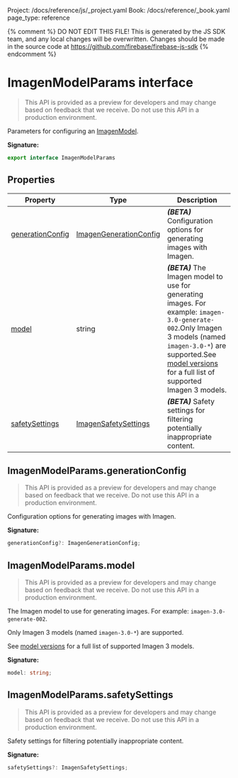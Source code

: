 Project: /docs/reference/js/_project.yaml
Book: /docs/reference/_book.yaml
page_type: reference

{% comment %}
DO NOT EDIT THIS FILE!
This is generated by the JS SDK team, and any local changes will be
overwritten. Changes should be made in the source code at
https://github.com/firebase/firebase-js-sdk
{% endcomment %}

# ImagenModelParams interface
> This API is provided as a preview for developers and may change based on feedback that we receive. Do not use this API in a production environment.
> 

Parameters for configuring an [ImagenModel](./vertexai.imagenmodel.md#imagenmodel_class)<!-- -->.

<b>Signature:</b>

```typescript
export interface ImagenModelParams 
```

## Properties

|  Property | Type | Description |
|  --- | --- | --- |
|  [generationConfig](./vertexai.imagenmodelparams.md#imagenmodelparamsgenerationconfig) | [ImagenGenerationConfig](./vertexai.imagengenerationconfig.md#imagengenerationconfig_interface) | <b><i>(BETA)</i></b> Configuration options for generating images with Imagen. |
|  [model](./vertexai.imagenmodelparams.md#imagenmodelparamsmodel) | string | <b><i>(BETA)</i></b> The Imagen model to use for generating images. For example: <code>imagen-3.0-generate-002</code>.<!-- -->Only Imagen 3 models (named <code>imagen-3.0-*</code>) are supported.<!-- -->See [model versions](https://cloud.google.com/vertex-ai/generative-ai/docs/image/model-versioning) for a full list of supported Imagen 3 models. |
|  [safetySettings](./vertexai.imagenmodelparams.md#imagenmodelparamssafetysettings) | [ImagenSafetySettings](./vertexai.imagensafetysettings.md#imagensafetysettings_interface) | <b><i>(BETA)</i></b> Safety settings for filtering potentially inappropriate content. |

## ImagenModelParams.generationConfig

> This API is provided as a preview for developers and may change based on feedback that we receive. Do not use this API in a production environment.
> 

Configuration options for generating images with Imagen.

<b>Signature:</b>

```typescript
generationConfig?: ImagenGenerationConfig;
```

## ImagenModelParams.model

> This API is provided as a preview for developers and may change based on feedback that we receive. Do not use this API in a production environment.
> 

The Imagen model to use for generating images. For example: `imagen-3.0-generate-002`<!-- -->.

Only Imagen 3 models (named `imagen-3.0-*`<!-- -->) are supported.

See [model versions](https://cloud.google.com/vertex-ai/generative-ai/docs/image/model-versioning) for a full list of supported Imagen 3 models.

<b>Signature:</b>

```typescript
model: string;
```

## ImagenModelParams.safetySettings

> This API is provided as a preview for developers and may change based on feedback that we receive. Do not use this API in a production environment.
> 

Safety settings for filtering potentially inappropriate content.

<b>Signature:</b>

```typescript
safetySettings?: ImagenSafetySettings;
```
